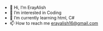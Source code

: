 - 👋 Hi, I’m ErayAlish
- 👀 I’m interested in Coding
- 🌱 I’m currently learning html, C#
- 📫 How to reach me erayalish16@gmail.com

<!---
ErayAlish/ErayAlish is a ✨ special ✨ repository because its `README.md` (this file) appears on your GitHub profile.
You can click the Preview link to take a look at your changes.
--->
